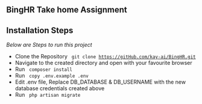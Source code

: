 ## BingHR Take home Assignment

## Installation Steps

<i> Below are Steps to run this project </i>

* Clone the Repository 
<code> git clone https://gitHub.com/kay-ai/BingHR.git </code>
* Navigate to the created directory and open with your favourite browser
* Run <code> composer install </code>
* Run <code> copy .env.example .env </code>
* Edit .env file, Replace DB_DATABASE & DB_USERNAME with the new database credentials created above
* Run <code> php artisan migrate</code>
